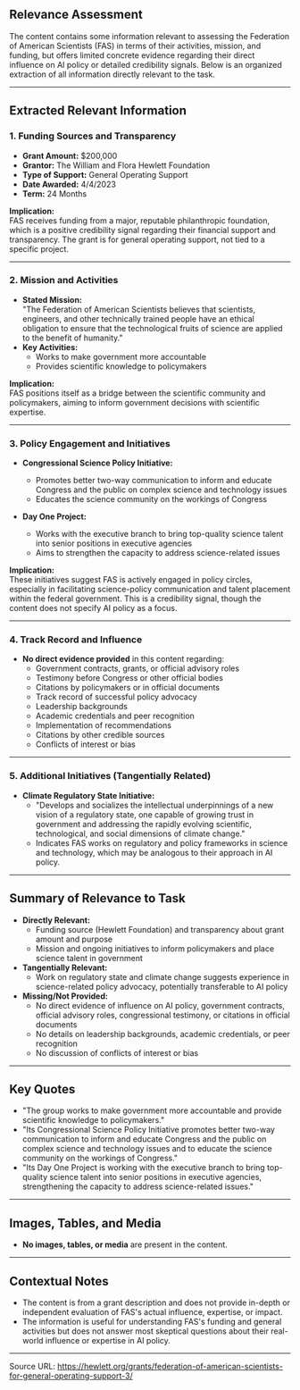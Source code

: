 ## Relevance Assessment

The content contains some information relevant to assessing the Federation of American Scientists (FAS) in terms of their activities, mission, and funding, but offers limited concrete evidence regarding their direct influence on AI policy or detailed credibility signals. Below is an organized extraction of all information directly relevant to the task.

---

## Extracted Relevant Information

### 1. Funding Sources and Transparency

- **Grant Amount:** $200,000
- **Grantor:** The William and Flora Hewlett Foundation
- **Type of Support:** General Operating Support
- **Date Awarded:** 4/4/2023
- **Term:** 24 Months

**Implication:**  
FAS receives funding from a major, reputable philanthropic foundation, which is a positive credibility signal regarding their financial support and transparency. The grant is for general operating support, not tied to a specific project.

---

### 2. Mission and Activities

- **Stated Mission:**  
  "The Federation of American Scientists believes that scientists, engineers, and other technically trained people have an ethical obligation to ensure that the technological fruits of science are applied to the benefit of humanity."
- **Key Activities:**  
  - Works to make government more accountable
  - Provides scientific knowledge to policymakers

**Implication:**  
FAS positions itself as a bridge between the scientific community and policymakers, aiming to inform government decisions with scientific expertise.

---

### 3. Policy Engagement and Initiatives

- **Congressional Science Policy Initiative:**  
  - Promotes better two-way communication to inform and educate Congress and the public on complex science and technology issues
  - Educates the science community on the workings of Congress

- **Day One Project:**  
  - Works with the executive branch to bring top-quality science talent into senior positions in executive agencies
  - Aims to strengthen the capacity to address science-related issues

**Implication:**  
These initiatives suggest FAS is actively engaged in policy circles, especially in facilitating science-policy communication and talent placement within the federal government. This is a credibility signal, though the content does not specify AI policy as a focus.

---

### 4. Track Record and Influence

- **No direct evidence provided** in this content regarding:
  - Government contracts, grants, or official advisory roles
  - Testimony before Congress or other official bodies
  - Citations by policymakers or in official documents
  - Track record of successful policy advocacy
  - Leadership backgrounds
  - Academic credentials and peer recognition
  - Implementation of recommendations
  - Citations by other credible sources
  - Conflicts of interest or bias

---

### 5. Additional Initiatives (Tangentially Related)

- **Climate Regulatory State Initiative:**  
  - "Develops and socializes the intellectual underpinnings of a new vision of a regulatory state, one capable of growing trust in government and addressing the rapidly evolving scientific, technological, and social dimensions of climate change."
  - Indicates FAS works on regulatory and policy frameworks in science and technology, which may be analogous to their approach in AI policy.

---

## Summary of Relevance to Task

- **Directly Relevant:**  
  - Funding source (Hewlett Foundation) and transparency about grant amount and purpose
  - Mission and ongoing initiatives to inform policymakers and place science talent in government
- **Tangentially Relevant:**  
  - Work on regulatory state and climate change suggests experience in science-related policy advocacy, potentially transferable to AI policy
- **Missing/Not Provided:**  
  - No direct evidence of influence on AI policy, government contracts, official advisory roles, congressional testimony, or citations in official documents
  - No details on leadership backgrounds, academic credentials, or peer recognition
  - No discussion of conflicts of interest or bias

---

## Key Quotes

- "The group works to make government more accountable and provide scientific knowledge to policymakers."
- "Its Congressional Science Policy Initiative promotes better two-way communication to inform and educate Congress and the public on complex science and technology issues and to educate the science community on the workings of Congress."
- "Its Day One Project is working with the executive branch to bring top-quality science talent into senior positions in executive agencies, strengthening the capacity to address science-related issues."

---

## Images, Tables, and Media

- **No images, tables, or media** are present in the content.

---

## Contextual Notes

- The content is from a grant description and does not provide in-depth or independent evaluation of FAS's actual influence, expertise, or impact.
- The information is useful for understanding FAS's funding and general activities but does not answer most skeptical questions about their real-world influence or expertise in AI policy.

---

Source URL: https://hewlett.org/grants/federation-of-american-scientists-for-general-operating-support-3/